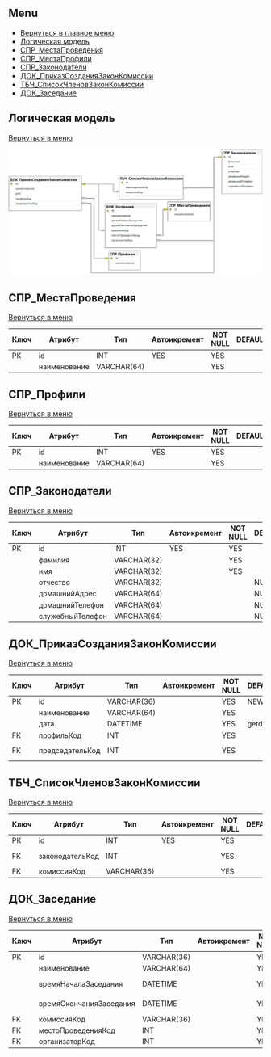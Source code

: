 ## Menu

- [Вернуться в главное меню](README.md#menu)
- [Логическая модель](#логическая-модель)
- [СПР_МестаПроведения](#спр_местапроведения)
- [СПР_МестаПрофили](#спр_профили)
- [СПР_Законодатели](#спр_законодатели)
- [ДОК_ПриказСозданияЗаконКомиссии](#док_приказсозданиязаконкомиссии)
- [ТБЧ_СписокЧленовЗаконКомиссии](#тбч_списокчленовзаконкомиссии)
- [ДОК_Заседание](#док_заседание)

## Логическая модель

[Вернуться в меню](#menu)

![картинка](BdExam.PO4.190333-crd03_tsk01_vrs00.png)

## СПР_МестаПроведения

[Вернуться в меню](#menu)

| Ключ | Атрибут      | Тип         | Автоикремент | NOT NULL | DEFAULT | CHECK  |
| ---- | ------------ | ----------- | ------------ | -------- | ------- | ------ |
| PK   | id           | INT         | YES          | YES      |         | id > 0 |
|      | наименование | VARCHAR(64) |              | YES      |         |        |

## СПР_Профили

[Вернуться в меню](#menu)

| Ключ | Атрибут      | Тип         | Автоикремент | NOT NULL | DEFAULT | CHECK  |
| ---- | ------------ | ----------- | ------------ | -------- | ------- | ------ |
| PK   | id           | INT         | YES          | YES      |         | id > 0 |
|      | наименование | VARCHAR(64) |              | YES      |         |        |

## СПР_Законодатели

[Вернуться в меню](#menu)

| Ключ | Атрибут          | Тип         | Автоикремент | NOT NULL | DEFAULT | CHECK  |
| ---- | ---------------- | ----------- | ------------ | -------- | ------- | ------ |
| PK   | id               | INT         | YES          | YES      |         | id > 0 |
|      | фамилия          | VARCHAR(32) |              | YES      |         |        |
|      | имя              | VARCHAR(32) |              | YES      |         |        |
|      | отчество         | VARCHAR(32) |              |          | NULL    |        |
|      | домашнийАдрес    | VARCHAR(64) |              |          | NULL    |        |
|      | домашнийТелефон  | VARCHAR(64) |              |          | NULL    |        |
|      | служебныйТелефон | VARCHAR(64) |              |          | NULL    |        |

## ДОК_ПриказСозданияЗаконКомиссии

[Вернуться в меню](#menu)

| Ключ | Атрибут         | Тип         | Автоикремент | NOT NULL | DEFAULT   | CHECK               |
| ---- | --------------- | ----------- | ------------ | -------- | --------- | ------------------- |
| PK   | id              | VARCHAR(36) |              | YES      | NEWID()   |                     |
|      | наименование    | VARCHAR(64) |              | YES      |           |                     |
|      | дата            | DATETIME    |              | YES      | getdate() |                     |
| FK   | профильКод      | INT         |              | YES      |           | профильКод > 0      |
| FK   | председательКод | INT         |              | YES      |           | председательКод > 0 |

## ТБЧ_СписокЧленовЗаконКомиссии

[Вернуться в меню](#menu)

| Ключ | Атрибут         | Тип         | Автоикремент | NOT NULL | DEFAULT | CHECK               |
| ---- | --------------- | ----------- | ------------ | -------- | ------- | ------------------- |
| PK   | id              | INT         | YES          | YES      |         | id > 0              |
| FK   | законодательКод | INT         |              | YES      |         | законодательКод > 0 |
| FK   | комиссияКод     | VARCHAR(36) |              | YES      |         |                     |

## ДОК_Заседание

[Вернуться в меню](#menu)

| Ключ | Атрибут                 | Тип         | Автоикремент | NOT NULL | DEFAULT   | CHECK                                          |
| ---- | ----------------------- | ----------- | ------------ | -------- | --------- | ---------------------------------------------- |
| PK   | id                      | VARCHAR(36) |              | YES      | NEWID()   |                                                |
|      | наименование            | VARCHAR(64) |              | YES      |           |                                                |
|      | времяНачалаЗаседания    | DATETIME    |              | YES      | getdate() | времяНачалаЗаседания < времяОкончанияЗаседания |
|      | времяОкончанияЗаседания | DATETIME    |              | YES      | getdate() | времяОкончанияЗаседания > времяНачалаЗаседания |
| FK   | комиссияКод             | VARCHAR(36) |              | YES      |           |                                                |
| FK   | местоПроведенияКод      | INT         |              | YES      |           | местоПроведенияКод > 0                         |
| FK   | организаторКод          | INT         |              | YES      |           | организаторКод > 0                             |
